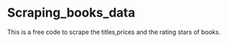 # Scraping_books_data
This is a free code to scrape the titles,prices and the rating stars of books.
